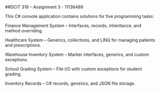 ##DCIT 318 – Assignment 3 - 11136489

This C# console application contains solutions for five programming tasks:

Finance Management System – Interfaces, records, inheritance, and method overriding.

Healthcare System – Generics, collections, and LINQ for managing patients and prescriptions.

Warehouse Inventory System – Marker interfaces, generics, and custom exceptions.

School Grading System – File I/O with custom exceptions for student grading.

Inventory Records – C# records, generics, and JSON file storage.
